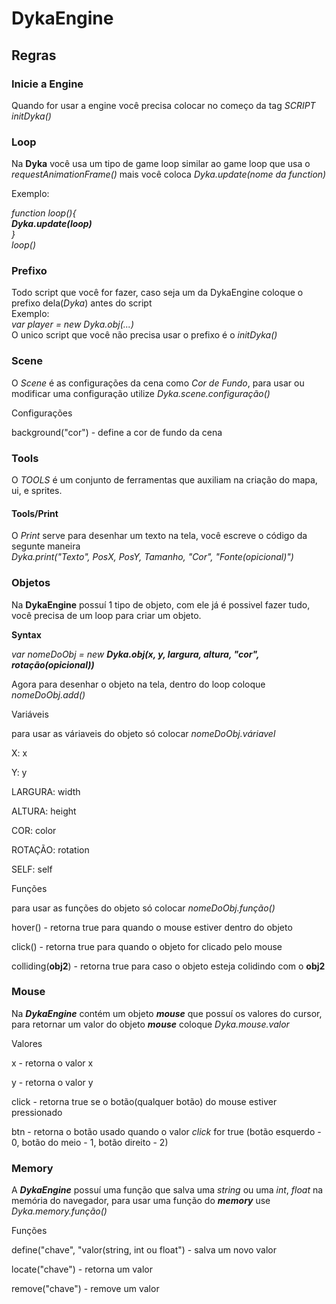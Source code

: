 # DykaEngine

## Regras

### Inicie a Engine
Quando for usar a engine você precisa colocar no começo da tag _SCRIPT_ _initDyka()_

### Loop
Na **Dyka** você usa um tipo de game loop similar ao game loop que usa o _requestAnimationFrame()_ mais você coloca _Dyka.update(nome da function)_ <br>

Exemplo: <br>

_function loop(){_ <br>
 _**Dyka.update(loop)**_ <br>
_}_ <br>
_loop()_ <br>

### Prefixo
Todo script que você for fazer, caso seja um da DykaEngine coloque o prefixo dela(_Dyka_) antes do script <br>
Exemplo:<br>
_var player = new Dyka.obj(...)_ <br>
O unico script que você não precisa usar o prefixo é o _initDyka()_

### Scene
O _Scene_ é as configurações da cena como _Cor de Fundo_, para usar ou modificar uma configuração utilize _Dyka.scene.configuração()_

Configurações

background("cor") - define a cor de fundo da cena

### Tools
O _TOOLS_ é um conjunto de ferramentas que auxiliam na criação do mapa, ui, e sprites.

#### Tools/Print
O _Print_ serve para desenhar um texto na tela, você escreve o código da segunte maneira <br> _Dyka.print("Texto", PosX, PosY, Tamanho, "Cor", "Fonte(opicional)")_

### Objetos
Na **DykaEngine** possuí 1 tipo de objeto, com ele já é possivel fazer tudo, você precisa de um loop para criar um objeto.

**Syntax**

_var nomeDoObj = new **Dyka.obj(x, y, largura, altura, "cor", rotação(opicional))**_

Agora para desenhar o objeto na tela, dentro do loop coloque _nomeDoObj.add()_

Variáveis

para usar as váriaveis do objeto só colocar _nomeDoObj.váriavel_

X: x

Y: y

LARGURA: width

ALTURA: height

COR: color

ROTAÇÃO: rotation

SELF: self


Funções

para usar as funções do objeto só colocar _nomeDoObj.função()_

hover() - retorna true para quando o mouse estiver dentro do objeto

click() - retorna true para quando o objeto for clicado pelo mouse

colliding(**obj2**) - retorna true para caso o objeto esteja colidindo com o **obj2**

### Mouse
Na ***DykaEngine*** contém um objeto ***mouse*** que possuí os valores do cursor, para retornar um valor do objeto ***mouse*** coloque _Dyka.mouse.valor_

Valores

x - retorna o valor x

y - retorna o valor y

click - retorna true se o botão(qualquer botão) do mouse estiver pressionado

btn - retorna o botão usado quando o valor _click_ for true (botão esquerdo - 0, botão do meio - 1, botão direito - 2)

### Memory

A ***DykaEngine*** possuí uma função que salva uma _string_ ou uma _int_, _float_ na memória do navegador, para usar uma função do ***memory*** use _Dyka.memory.função()_

Funções

define("chave", "valor(string, int ou float") - salva um novo valor

locate("chave") - retorna um valor

remove("chave") - remove um valor
